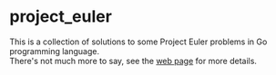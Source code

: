 # project_euler
This is a collection of solutions to some Project Euler problems in Go programming language.  
There's not much more to say, see the <a href="https://projecteuler.net/">web page</a> for more details.
